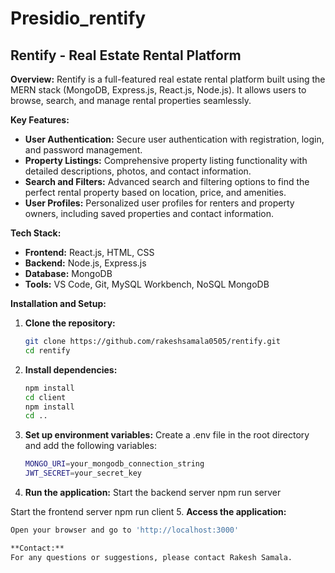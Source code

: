 # Presidio_rentify
## Rentify - Real Estate Rental Platform

**Overview:**
Rentify is a full-featured real estate rental platform built using the MERN stack (MongoDB, Express.js, React.js, Node.js). It allows users to browse, search, and manage rental properties seamlessly.

**Key Features:**
- **User Authentication:** Secure user authentication with registration, login, and password management.
- **Property Listings:** Comprehensive property listing functionality with detailed descriptions, photos, and contact information.
- **Search and Filters:** Advanced search and filtering options to find the perfect rental property based on location, price, and amenities.
- **User Profiles:** Personalized user profiles for renters and property owners, including saved properties and contact information.

**Tech Stack:**
- **Frontend:** React.js, HTML, CSS
- **Backend:** Node.js, Express.js
- **Database:** MongoDB
- **Tools:** VS Code, Git, MySQL Workbench, NoSQL MongoDB

**Installation and Setup:**
1. **Clone the repository:**
   ```bash
   git clone https://github.com/rakeshsamala0505/rentify.git
   cd rentify
2. **Install dependencies:**
      ```bash
   npm install
   cd client
   npm install
   cd ..
3. **Set up environment variables:**
   Create a .env file in the root directory and add the following variables:
    ```bash
   MONGO_URI=your_mongodb_connection_string
   JWT_SECRET=your_secret_key
4. **Run the application:**
  Start the backend server
    npm run server

  Start the frontend server
    npm run client
5. **Access the application:**
   ```bash
   Open your browser and go to 'http://localhost:3000'

**Contact:**
For any questions or suggestions, please contact Rakesh Samala.
    

